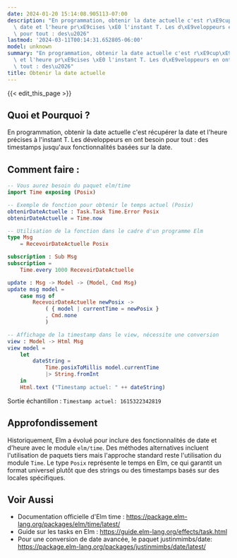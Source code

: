 ```yaml
---
date: 2024-01-20 15:14:08.905113-07:00
description: "En programmation, obtenir la date actuelle c'est r\xE9cup\xE9rer la\
  \ date et l'heure pr\xE9cises \xE0 l'instant T. Les d\xE9veloppeurs en ont besoin\
  \ pour tout : des\u2026"
lastmod: '2024-03-11T00:14:31.652805-06:00'
model: unknown
summary: "En programmation, obtenir la date actuelle c'est r\xE9cup\xE9rer la date\
  \ et l'heure pr\xE9cises \xE0 l'instant T. Les d\xE9veloppeurs en ont besoin pour\
  \ tout : des\u2026"
title: Obtenir la date actuelle
---
```


{{< edit_this_page >}}

## Quoi et Pourquoi ?
En programmation, obtenir la date actuelle c'est récupérer la date et l'heure précises à l'instant T. Les développeurs en ont besoin pour tout : des timestamps jusqu'aux fonctionnalités basées sur la date.

## Comment faire :
```Elm
-- Vous aurez besoin du paquet elm/time
import Time exposing (Posix)

-- Exemple de fonction pour obtenir le temps actuel (Posix)
obtenirDateActuelle : Task.Task Time.Error Posix
obtenirDateActuelle = Time.now

-- Utilisation de la fonction dans le cadre d'un programme Elm
type Msg
    = RecevoirDateActuelle Posix

subscription : Sub Msg
subscription =
    Time.every 1000 RecevoirDateActuelle

update : Msg -> Model -> (Model, Cmd Msg)
update msg model =
    case msg of
        RecevoirDateActuelle newPosix ->
            ( { model | currentTime = newPosix }
            , Cmd.none
            )

-- Affichage de la timestamp dans le view, nécessite une conversion
view : Model -> Html Msg
view model =
    let
        dateString =
            Time.posixToMillis model.currentTime
            |> String.fromInt
    in
    Html.text ("Timestamp actuel: " ++ dateString)

```
Sortie échantillon : `Timestamp actuel: 1615322342819`

## Approfondissement
Historiquement, Elm a évolué pour inclure des fonctionnalités de date et d'heure avec le module `elm/time`. Des méthodes alternatives incluent l'utilisation de paquets tiers mais l'approche standard reste l'utilisation du module `Time`. Le type `Posix` représente le temps en Elm, ce qui garantit un format universel plutôt que des strings ou des timestamps basés sur des locales spécifiques.

## Voir Aussi
- Documentation officielle d'Elm time : https://package.elm-lang.org/packages/elm/time/latest/
- Guide sur les tasks en Elm : https://guide.elm-lang.org/effects/task.html
- Pour une conversion de date avancée, le paquet justinmimbs/date: https://package.elm-lang.org/packages/justinmimbs/date/latest/
